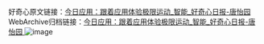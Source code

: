 好奇心原文链接：[今日应用：跟着应用体验极限运动_智能_好奇心日报-唐怡园 ](https://www.qdaily.com/articles/10488.html)
WebArchive归档链接：[今日应用：跟着应用体验极限运动_智能_好奇心日报-唐怡园 ](http://web.archive.org/web/20160809092934/http://www.qdaily.com/articles/10488.html)
![image](http://ww3.sinaimg.cn/large/007d5XDply1g3vz2z3ytcj30u03qukfx)